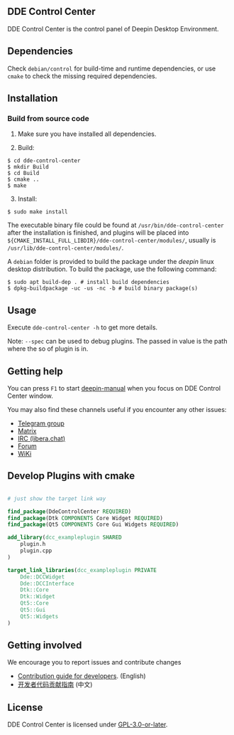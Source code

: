 ## DDE Control Center

DDE Control Center is the control panel of Deepin Desktop Environment.

## Dependencies

Check `debian/control` for build-time and runtime dependencies, or use `cmake` to check the missing required dependencies.

## Installation

### Build from source code

1. Make sure you have installed all dependencies.

2. Build:
```
$ cd dde-control-center
$ mkdir Build
$ cd Build
$ cmake ..
$ make
```

3. Install:
```
$ sudo make install
```

The executable binary file could be found at `/usr/bin/dde-control-center` after the installation is finished, and plugins will be placed into `${CMAKE_INSTALL_FULL_LIBDIR}/dde-control-center/modules/`, usually is `/usr/lib/dde-control-center/modules/`.

A `debian` folder is provided to build the package under the *deepin* linux desktop distribution. To build the package, use the following command:

```shell
$ sudo apt build-dep . # install build dependencies
$ dpkg-buildpackage -uc -us -nc -b # build binary package(s)
```

## Usage

Execute `dde-control-center -h` to get more details.

Note: `--spec` can be used to debug plugins. The passed in value is the path where the so of plugin is in.

## Getting help

You can press `F1` to start [deepin-manual](https://github.com/linuxdeepin/deepin-manual) when you focus on DDE Control Center window.

You may also find these channels useful if you encounter any other issues:

* [Telegram group](https://deepin.org/to/tg)
* [Matrix](https://matrix.to/#/#deepin-community:matrix.org)
* [IRC (libera.chat)](https://web.libera.chat/#deepin-community)
* [Forum](https://bbs.deepin.org)
* [WiKi](https://wiki.deepin.org/)

## Develop Plugins with cmake

```cmake

# just show the target link way

find_package(DdeControlCenter REQUIRED)
find_package(Dtk COMPONENTS Core Widget REQUIRED)
find_package(Qt5 COMPONENTS Core Gui Widgets REQUIRED)

add_library(dcc_exampleplugin SHARED
    plugin.h
    plugin.cpp
)

target_link_libraries(dcc_exampleplugin PRIVATE
    Dde::DCCWidget
    Dde::DCCInterface
    Dtk::Core
    Dtk::Widget
    Qt5::Core
    Qt5::Gui
    Qt5::Widgets
)

```

## Getting involved

We encourage you to report issues and contribute changes

* [Contribution guide for developers](https://github.com/linuxdeepin/developer-center/wiki/Contribution-Guidelines-for-Developers-en). (English)
* [开发者代码贡献指南](https://github.com/linuxdeepin/developer-center/wiki/Contribution-Guidelines-for-Developers) (中文)

## License

DDE Control Center is licensed under [GPL-3.0-or-later](LICENSE).
